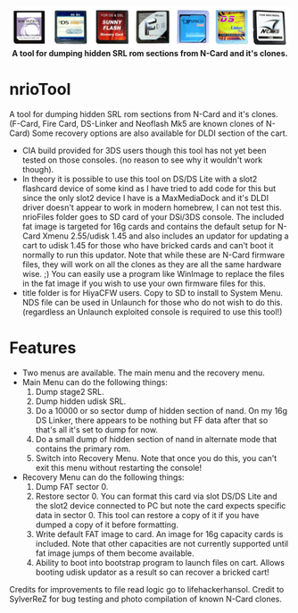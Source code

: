 <p align="center">
	<img src="https://github.com/ApacheThunder/nrioTool/blob/main/carts.jpg?raw=true"><br>
	<b>A tool for dumping hidden SRL rom sections from N-Card and it's clones.</b>
	<br>
</p>


# nrioTool
A tool for dumping hidden SRL rom sections from N-Card and it's clones. (F-Card, Fire Card, DS-Linker and Neoflash Mk5 are known clones of N-Card)
Some recovery options are also available for DLDI section of the cart.

* CIA build provided for 3DS users though this tool has not yet been tested on those consoles. (no reason to see why it wouldn't work though).
* In theory it is possible to use this tool on DS/DS Lite with a slot2 flashcard device of some kind as I have tried to add code for this but since the only slot2 device I have is a MaxMediaDock and it's DLDI driver doesn't appear to work in modern homebrew, I can not test this.
  nrioFiles folder goes to SD card of your DSi/3DS console. The included fat image is targeted for 16g cards and contains the default setup for N-Card Xmenu 2.55/udisk 1.45 and also includes an updator for updating a cart to udisk 1.45 for those who have bricked cards and can't boot it normally to run this updator. Note that while these are N-Card firmware files, they will work on all the clones as they are all the same hardware wise. ;)
  You can easily use a program like WinImage to replace the files in the fat image if you wish to use your own firmware files for this.
* title folder is for HiyaCFW users. Copy to SD to install to System Menu. NDS file can be used in Unlaunch for those who do not wish to do this. (regardless an Unlaunch exploited console is required to use this tool!)

# Features
* Two menus are available. The main menu and the recovery menu.
* Main Menu can do the following things: 
	1. Dump stage2 SRL.
	2. Dump hidden udisk SRL.
	3. Do a 10000 or so sector dump of hidden section of nand. On my 16g DS Linker, there appears to be nothing but FF data after that so that's all it's set to dump for now.
	4. Do a small dump of hidden section of nand in alternate mode that contains the primary rom.
	5. Switch into Recovery Menu. Note that once you do this, you can't exit this menu without restarting the console!
* Recovery Menu can do the following things:
	1. Dump FAT sector 0.
	2. Restore sector 0. You can format this card via slot DS/DS Lite and the slot2 device connected to PC but note the card expects specific data in sector 0.
	   This tool can restore a copy of it if you have dumped a copy of it before formatting.
	3. Write default FAT image to card. An image for 16g capacity cards is included. Note that other capacities are not currently supported until fat image jumps of them become available.
	4. Ability to boot into bootstrap program to launch files on cart. Allows booting udisk updator as a result so can recover a bricked cart!

Credits for improvements to file read logic go to lifehackerhansol.
Credit to SylverReZ for bug testing and photo compilation of known N-Card clones.